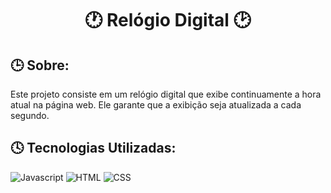 <div align="center">

  <h1> 🕐 Relógio Digital 🕑</h1>
  
</div>

<h2> 🕒 Sobre: </h2>
Este projeto consiste em um relógio digital que exibe continuamente a hora atual na página web. Ele garante que a exibição seja atualizada a cada segundo.

<h2> 🕓 Tecnologias Utilizadas: </h2>

![Javascript](https://img.shields.io/badge/JavaScript-F7DF1E?style=for-the-badge&logo=javascript&logoColor=black)
![HTML](https://img.shields.io/badge/HTML5-E34F26?style=for-the-badge&logo=html5&logoColor=white)
![CSS](https://img.shields.io/badge/CSS3-1572B6?style=for-the-badge&logo=css3&logoColor=white)
